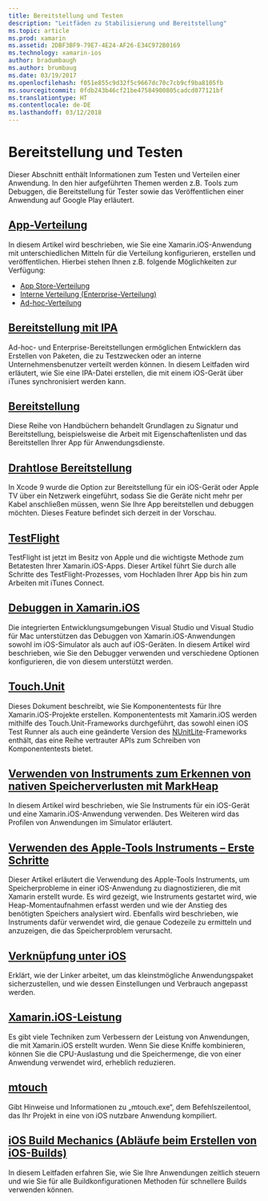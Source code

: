 ```yaml
---
title: Bereitstellung und Testen
description: "Leitfäden zu Stabilisierung und Bereitstellung"
ms.topic: article
ms.prod: xamarin
ms.assetid: 2DBF3BF9-79E7-4E24-AF26-E34C972B0169
ms.technology: xamarin-ios
author: bradumbaugh
ms.author: brumbaug
ms.date: 03/19/2017
ms.openlocfilehash: f051e855c9d32f5c9667dc70c7cb9cf9ba8105fb
ms.sourcegitcommit: 0fdb243b46cf21be47584900805cadcd077121bf
ms.translationtype: HT
ms.contentlocale: de-DE
ms.lasthandoff: 03/12/2018
---
```

# <a name="deployment-and-testing"></a>Bereitstellung und Testen

Dieser Abschnitt enthält Informationen zum Testen und Verteilen einer Anwendung. In den hier aufgeführten Themen werden z.B. Tools zum Debuggen, die Bereitstellung für Tester sowie das Veröffentlichen einer Anwendung auf Google Play erläutert.


##  <a name="app-distributioniosdeploy-testapp-distributionindexmd"></a>[App-Verteilung](~/ios/deploy-test/app-distribution/index.md)

In diesem Artikel wird beschrieben, wie Sie eine Xamarin.iOS-Anwendung mit unterschiedlichen Mitteln für die Verteilung konfigurieren, erstellen und veröffentlichen. Hierbei stehen Ihnen z.B. folgende Möglichkeiten zur Verfügung:

- [App Store-Verteilung](~/ios/deploy-test/app-distribution/app-store-distribution/index.md)
- [Interne Verteilung (Enterprise-Verteilung)](~/ios/deploy-test/app-distribution/in-house-distribution.md)
- [Ad-hoc-Verteilung](~/ios/deploy-test/app-distribution/ad-hoc-distribution.md)

##  <a name="ipa-deploymentiosdeploy-testapp-distributionipa-supportmd"></a>[Bereitstellung mit IPA](~/ios/deploy-test/app-distribution/ipa-support.md)

Ad-hoc- und Enterprise-Bereitstellungen ermöglichen Entwicklern das Erstellen von Paketen, die zu Testzwecken oder an interne Unternehmensbenutzer verteilt werden können. In diesem Leitfaden wird erläutert, wie Sie eine IPA-Datei erstellen, die mit einem iOS-Gerät über iTunes synchronisiert werden kann.

## <a name="provisioningprovisioningindexmd"></a>[Bereitstellung](provisioning/index.md)

Diese Reihe von Handbüchern behandelt Grundlagen zu Signatur und Bereitstellung, beispielsweise die Arbeit mit Eigenschaftenlisten und das Bereitstellen Ihrer App für Anwendungsdienste. 

## <a name="wireless-deploymentwireless-deploymentmd"></a>[Drahtlose Bereitstellung](wireless-deployment.md)

 In Xcode 9 wurde die Option zur Bereitstellung für ein iOS-Gerät oder Apple TV über ein Netzwerk eingeführt, sodass Sie die Geräte nicht mehr per Kabel anschließen müssen, wenn Sie Ihre App bereitstellen und debuggen möchten. Dieses Feature befindet sich derzeit in der Vorschau.

##  <a name="testflightiosdeploy-testtestflightmd"></a>[TestFlight](~/ios/deploy-test/testflight.md)

TestFlight ist jetzt im Besitz von Apple und die wichtigste Methode zum Betatesten Ihrer Xamarin.iOS-Apps. Dieser Artikel führt Sie durch alle Schritte des TestFlight-Prozesses, vom Hochladen Ihrer App bis hin zum Arbeiten mit iTunes Connect.

##  <a name="debugging-in-xamariniosiosdeploy-testdebugging-in-xamarin-iosmd"></a>[Debuggen in Xamarin.iOS](~/ios/deploy-test/debugging-in-xamarin-ios.md)

Die integrierten Entwicklungsumgebungen Visual Studio und Visual Studio für Mac unterstützen das Debuggen von Xamarin.iOS-Anwendungen sowohl im iOS-Simulator als auch auf iOS-Geräten. In diesem Artikel wird beschrieben, wie Sie den Debugger verwenden und verschiedene Optionen konfigurieren, die von diesem unterstützt werden.


##  <a name="touchunitiosdeploy-testtouchunitmd"></a>[Touch.Unit](~/ios/deploy-test/touch.unit.md)

Dieses Dokument beschreibt, wie Sie Komponententests für Ihre Xamarin.iOS-Projekte erstellen.
Komponententests mit Xamarin.iOS werden mithilfe des Touch.Unit-Frameworks durchgeführt, das sowohl einen iOS Test Runner als auch eine geänderte Version des [NUnitLite](http://www.nunitlite.com/)-Frameworks enthält, das eine Reihe vertrauter APIs zum Schreiben von Komponententests bietet.



##  <a name="using-instruments-to-detect-native-leaks-using-markheapiosdeploy-testusing-instruments-to-detect-native-leaks-using-markheapmd"></a>[Verwenden von Instruments zum Erkennen von nativen Speicherverlusten mit MarkHeap](~/ios/deploy-test/using-instruments-to-detect-native-leaks-using-markheap.md)

In diesem Artikel wird beschrieben, wie Sie Instruments für ein iOS-Gerät und eine Xamarin.iOS-Anwendung verwenden. Des Weiteren wird das Profilen von Anwendungen im Simulator erläutert.



##  <a name="walkthrough---using-apples-instrument-tooliosdeploy-testwalkthrough-apples-instrumentmd"></a>[Verwenden des Apple-Tools Instruments – Erste Schritte](~/ios/deploy-test/walkthrough-apples-instrument.md)

Dieser Artikel erläutert die Verwendung des Apple-Tools Instruments, um Speicherprobleme in einer iOS-Anwendung zu diagnostizieren, die mit Xamarin erstellt wurde. Es wird gezeigt, wie Instruments gestartet wird, wie Heap-Momentaufnahmen erfasst werden und wie der Anstieg des benötigten Speichers analysiert wird. Ebenfalls wird beschrieben, wie Instruments dafür verwendet wird, die genaue Codezeile zu ermitteln und anzuzeigen, die das Speicherproblem verursacht.

##  <a name="linking-on-ioslinkermd"></a>[Verknüpfung unter iOS](linker.md)

Erklärt, wie der Linker arbeitet, um das kleinstmögliche Anwendungspaket sicherzustellen, und wie dessen Einstellungen und Verbrauch angepasst werden.

##  <a name="xamarinios-performanceperformancemd"></a>[Xamarin.iOS-Leistung](performance.md)

Es gibt viele Techniken zum Verbessern der Leistung von Anwendungen, die mit Xamarin.iOS erstellt wurden. Wenn Sie diese Kniffe kombinieren, können Sie die CPU-Auslastung und die Speichermenge, die von einer Anwendung verwendet wird, erheblich reduzieren.

##  <a name="mtouchmtouchmd"></a>[mtouch](mtouch.md)

Gibt Hinweise und Informationen zu „mtouch.exe“, dem Befehlszeilentool, das Ihr Projekt in eine von iOS nutzbare Anwendung kompiliert.

## <a name="ios-build-mechanicsios-build-mechanicsmd"></a>[iOS Build Mechanics (Abläufe beim Erstellen von iOS-Builds)](ios-build-mechanics.md)

In diesem Leitfaden erfahren Sie, wie Sie Ihre Anwendungen zeitlich steuern und wie Sie für alle Buildkonfigurationen Methoden für schnellere Builds verwenden können.
